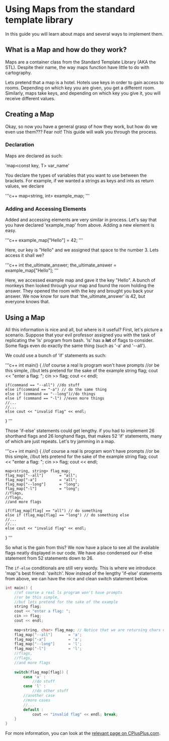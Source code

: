 # Using Maps from the standard template library

In this guide you will learn about maps and several ways to implement them.

##  What is a Map and how do they work?

Maps are a container class from the Standard Template Library (AKA the STL).
Despite their name, the way maps function have little to do with cartography.

Lets pretend that a map is a hotel.
Hotels use keys in order to gain access to rooms.
Depending on which key you are given, you get a different room.
Similarly, maps take keys, and depending on which key you give it, you will receive different values. 

## Creating a Map

Okay, so now you have a general grasp of how they work, but how do we even use them???
Fear not!
This guide will walk you through the process.

### Declaration

Maps are declared as such:

'map<const key, T> var_name'

You declare the types of variables that you want to use between the brackets.
For example, if we wanted a strings as keys and ints as return values, we declare

'''c++
map<string, int> example_map;
'''

### Adding and Accessing Elements

Added and accessing elements are very similar in process.
Let\'s say that you have declared 'example_map' from above.
Adding a new element is easy.

'''c++
example_map["Hello"] = 42;
'''

Here, our key is "Hello" and we assigned that space to the number 3.
Lets access it shall we?

'''c++
int the_ultimate_answer;
the_ultimate_answer = example_map["Hello"];
'''

Here, we accessed example map and gave it the key "Hello".
A bunch of monkeys then looked through your map and found the room holding the answer.
They opened the room with the key and brought you back your answer.
We now know for sure that 'the_ultimate_answer' is 42, but everyone knows that.

## Using a Map

All this information is nice and all, but where is it useful?
First, let\'s picture a scenario.
Suppose that your evil professor assigned you with the task of replicating the 'ls' program from bash.
'ls' has a **lot** of flags to consider.
Some flags even do exactly the same thing (such as '-a' and '--all').

We could use a bunch of 'if' statements as such:

'''c++
int main() {
	//of course a real ls program won't have prompts
	//or be this simple,
	//but lets pretend for the sake of the example
	string flag;
	cout << "enter a flag: ";
	cin >> flag;
	cout << endl;
	
	if(command == "--all") //do stuff
	else if(command == "-a") // do the same thing
	else if (command == "--long")//do things
	else if (command == "-l") //even more things
	//...
	//...
	else cout << "invalid flag" << endl;
}
'''

Those 'if-else' statements could get lengthy.
if you had to implement 26 shorthand flags and 26 longhand flags, that makes 52 'if' statements, many of which are just repeats.
Let\'s try jamming in a map.

'''c++
int main() {
	//of course a real ls program won't have prompts
	//or be this simple,
	//but lets pretend for the sake of the example
	string flag;
	cout << "enter a flag: ";
	cin >> flag;
	cout << endl;
	
	map<string, string> flag_map;
	flag_map["--all"]		= "all";
	flag_map["-a"]			= "all";
	flag_map["--long"]		= "long";
	flag_map["-l"]			= "long";
	//flags,
	//flags,
	//and more flags
	
	if(flag_map[flag] == "all") // do something
	else if (flag_map[flag] == "long") // do something else
	//...
	//...
	else cout << "invalid flag" << endl;
}
'''

So what is the gain from this?
We now have a place to see all the available flags neatly displayed in our code.
We have also condensed our if-else statement from 52 statements down to 26.

The ```if-else``` conditionals are still very wordy.
This is where we introduce 'map'\'s best friend: 'switch'.
Now instead of the lengthy 'if-else' statements from above, we can have the nice and clean switch statement below.

```c++
int main() {
	//of course a real ls program won't have prompts
	//or be this simple,
	//but lets pretend for the sake of the example
	string flag;
	cout << "enter a flag: ";
	cin >> flag;
	cout << endl;
	
	map<string, char> flag_map; // Notice that we are returning chars now
	flag_map["--all"]		= 'a';
	flag_map["-a"]			= 'a';
	flag_map["--long"]		= 'l';
	flag_map["-l"]			= 'l';
	//flags,
	//flags,
	//and more flags
	
	switch(flag_map[flag]) {
		case 'a' :
			//do stuff
		case 'l' :
			//do other stuff
		//another case
		//more cases
		//...
		default :
			cout << "invalid flag" << endl; break; 
	}
}
```

For more information, you can look at the [relevant page on CPlusPlus.com](http://www.cplusplus.com/reference/map/map/).
